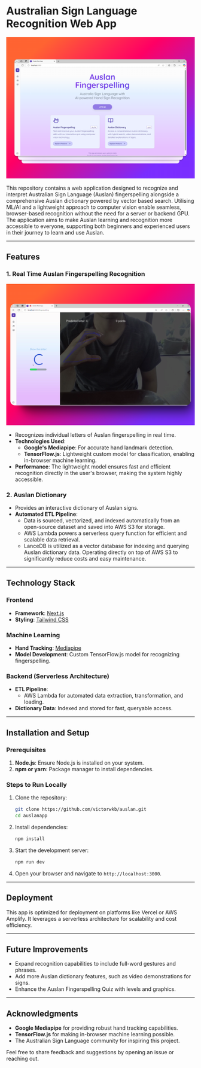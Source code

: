 
# Australian Sign Language Recognition Web App  

![landing](https://github.com/victorwkb/auslan/blob/main/pictures/landing.png)


This repository contains a web application designed to recognize and interpret Australian Sign Language (Auslan) fingerspelling alongside a comprehensive Auslan dictionary powered by vector based search. Utilising ML/AI and a lightweight approach to computer vision enable seamless, browser-based recognition without the need for a server or backend GPU. The application aims to make Auslan learning and recognition more accessible to everyone, supporting both beginners and experienced users in their journey to learn and use Auslan.  

---

## Features  

### 1. **Real Time Auslan Fingerspelling Recognition**  

![fingerspelling](https://github.com/victorwkb/auslan/blob/main/pictures/fingerspelling.png)

- Recognizes individual letters of Auslan fingerspelling in real time. 
- **Technologies Used**:  
  - **Google's Mediapipe**: For accurate hand landmark detection.  
  - **TensorFlow.js**: Lightweight custom model for classification, enabling in-browser machine learning.  
- **Performance**: The lightweight model ensures fast and efficient recognition directly in the user's browser, making the system highly accessible.  

### 2. **Auslan Dictionary**  
- Provides an interactive dictionary of Auslan signs.  
- **Automated ETL Pipeline**:  
  - Data is sourced, vectorized, and indexed automatically from an open-source dataset and saved into AWS S3 for storage.
  - AWS Lambda powers a serverless query function for efficient and scalable data retrieval.  
  - LanceDB is utilized as a vector database for indexing and querying Auslan dictionary data. Operating directly on top of AWS S3 to significantly reduce costs and easy maintenance. 

---

## Technology Stack  

### Frontend  
- **Framework**: [Next.js](https://nextjs.org/)  
- **Styling**: [Tailwind CSS](https://tailwindcss.com/)  

### Machine Learning  
- **Hand Tracking**: [Mediapipe](https://mediapipe.dev/)  
- **Model Development**: Custom TensorFlow.js model for recognizing fingerspelling.  

### Backend (Serverless Architecture)  
- **ETL Pipeline**:  
  - AWS Lambda for automated data extraction, transformation, and loading.  
- **Dictionary Data**: Indexed and stored for fast, queryable access.  

---

## Installation and Setup  

### Prerequisites  
1. **Node.js**: Ensure Node.js is installed on your system.  
2. **npm or yarn**: Package manager to install dependencies.  

### Steps to Run Locally  
1. Clone the repository:  
   ```bash  
   git clone https://github.com/victorwkb/auslan.git  
   cd auslanapp
   ```  
2. Install dependencies:  
   ```bash  
   npm install  
   ```  
3. Start the development server:  
   ```bash  
   npm run dev  
   ```  
4. Open your browser and navigate to `http://localhost:3000`.  

---

## Deployment  

This app is optimized for deployment on platforms like Vercel or AWS Amplify. It leverages a serverless architecture for scalability and cost efficiency.  

---

## Future Improvements  

- Expand recognition capabilities to include full-word gestures and phrases.  
- Add more Auslan dictionary features, such as video demonstrations for signs.  
- Enhance the Auslan Fingerspelling Quiz with levels and graphics.

---

## Acknowledgments  

- **Google Mediapipe** for providing robust hand tracking capabilities.  
- **TensorFlow.js** for making in-browser machine learning possible.  
- The Australian Sign Language community for inspiring this project.  

Feel free to share feedback and suggestions by opening an issue or reaching out.  
